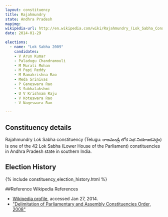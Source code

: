 ```yaml
---
layout: constituency
title: Rajahmundry
state: Andhra Pradesh
mapimg: 
wikipedia-url: http://en.wikipedia.com/wiki/Rajahmundry_(Lok_Sabha_Constituency)
date: 2014-01-29

elections: 
  - name: "Lok Sabha 2009"
    candidates: 
    - V Arun Kumar 
    - Paladugu Chandramouli 
    - M Murali Mohan 
    - M Papi Reddy 
    - M Ramakrishna Rao 
    - Meda Srinivas 
    - P Ganeswara Rao 
    - S Subhalakshmi 
    - U V Krishnam Raju 
    - V Koteswara Rao 
    - V Nageswara Rao 

---
```

## Constituency details
Rajahmundry Lok Sabha constituency (Telugu: రాజమండ్రి లోక సభ నియోజకవర్గం) is one of the 42 Lok Sabha (Lower House of the Parliament) constituencies in Andhra Pradesh state in southern India.




## Election History
{% include constituency_election_history.html %}

##Reference
Wikipedia References
- [Wikipedia profile]({{page.profile.wikipedia}}), accessed Jan 27, 2014.
- ["Delimitation of Parliamentary and Assembly Constituencies Order, 2008"][wiki1]

[wiki1]: http://eci.nic.in/eci_main/CurrentElections/CONSOLIDATED_ORDER%20_ECI%20.pdf
